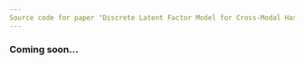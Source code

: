 ```yaml
---
Source code for paper "Discrete Latent Factor Model for Cross-Modal Hashing"
---
```

### Coming soon...